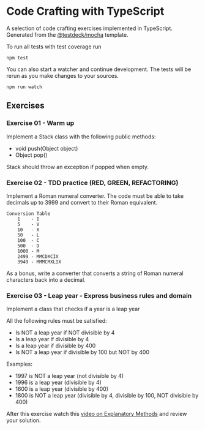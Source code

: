 # Code Crafting with TypeScript

A selection of code crafting exercises implemented in TypeScript. Generated from the  [@testdeck/mocha](https://github.com/testdeck/testdeck-mocha-seed) template.

To run all tests with test coverage run

```
npm test
```

You can also start a watcher and continue development. The tests will be rerun as you make changes to your sources.

```
npm run watch
```

## Exercises 
### Exercise 01 - Warm up

Implement a Stack class with the following public methods:
- void push(Object object)
- Object pop()

Stack should throw an exception if popped when empty.


### Exercise 02 - TDD practice (RED, GREEN, REFACTORING)

Implement a Roman numeral converter. The code must be able to take decimals up to 3999
and convert to their Roman equivalent.

```
Conversion Table
    1    - I
    5    - V
    10   - X
    50   - L
    100  - C
    500  - D
    1000 - M
    2499 - MMCDXCIX
    3949 - MMMCMXLIX
```

As a bonus, write a converter that converts a string of Roman numeral characters back into a decimal.

### Exercise 03 - Leap year - Express business rules and domain

Implement a class that checks if a year is a leap year

All the following rules must be satisfied:
- Is NOT a leap year if NOT divisible by 4
- Is a leap year if divisible by 4
- Is a leap year if divisible by 400
- Is NOT a leap year if divisible by 100 but NOT by 400

Examples:
- 1997 is NOT a leap year (not divisible by 4)
- 1996 is a leap year     (divisible by 4)
- 1600 is a leap year     (divisible by 400)
- 1800 is NOT a leap year (divisible by 4, divisible by 100, NOT divisible by 400)

After this exercise watch this [video on Explanatory Methods](https://www.youtube.com/watch?v=sKYX40ltQZM) and review your solution.
